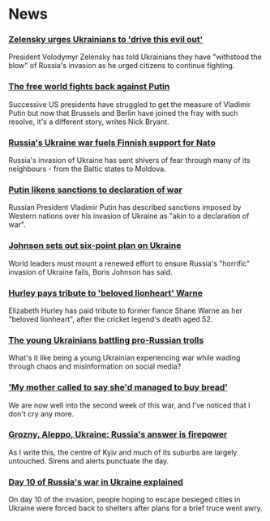 # News
### [Zelensky urges Ukrainians to 'drive this evil out'](https://www.bbc.com/news/world-europe-60636337)
President Volodymyr Zelensky has told Ukrainians they have "withstood the blow" of Russia's invasion as he urged citizens to continue fighting.
### [The free world fights back against Putin](https://www.bbc.com/news/world-us-canada-60597186)
Successive US presidents have struggled to get the measure of Vladimir Putin but now that Brussels and Berlin have joined the fray with such resolve, it's a different story, writes Nick Bryant.
### [Russia's Ukraine war fuels Finnish support for Nato](https://www.bbc.com/news/world-europe-60626536)
Russia's invasion of Ukraine has sent shivers of fear through many of its neighbours - from the Baltic states to Moldova. 
### [Putin likens sanctions to declaration of war](https://www.bbc.com/news/world-europe-60633482)
Russian President Vladimir Putin has described sanctions imposed by Western nations over his invasion of Ukraine as "akin to a declaration of war".
### [Johnson sets out six-point plan on Ukraine](https://www.bbc.com/news/uk-60634017)
World leaders must mount a renewed effort to ensure Russia's "horrific" invasion of Ukraine fails, Boris Johnson has said.
### [Hurley pays tribute to 'beloved lionheart' Warne](https://www.bbc.com/news/uk-60634012)
Elizabeth Hurley has paid tribute to former fiance Shane Warne as her "beloved lionheart", after the cricket legend's death aged 52.
### [The young Ukrainians battling pro-Russian trolls](https://www.bbc.com/news/blogs-trending-60596133)
What's it like being a young Ukrainian experiencing war while wading through chaos and misinformation on social media? 
### ['My mother called to say she'd managed to buy bread'](https://www.bbc.com/news/world-europe-60633888)
We are now well into the second week of this war, and I've noticed that I don't cry any more.
### [Grozny, Aleppo, Ukraine: Russia's answer is firepower](https://www.bbc.com/news/world-europe-60631433)
As I write this, the centre of Kyiv and much of its suburbs are largely untouched. Sirens and alerts punctuate the day. 
### [Day 10 of Russia's war in Ukraine explained](https://www.bbc.com/news/world-europe-60634880)
On day 10 of the invasion, people hoping to escape besieged cities in Ukraine were forced back to shelters after plans for a brief truce went awry.
